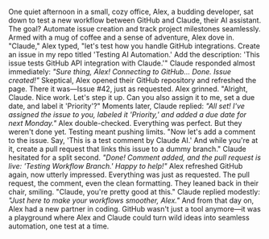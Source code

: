 One quiet afternoon in a small, cozy office, Alex, a budding developer, sat down to test a new workflow between GitHub and Claude, their AI assistant. The goal? Automate issue creation and track project milestones seamlessly. Armed with a mug of coffee and a sense of adventure, Alex dove in.
"Claude," Alex typed, "let's test how you handle GitHub integrations. Create an issue in my repo titled 'Testing AI Automation.' Add the description: 'This issue tests GitHub API integration with Claude.'"
Claude responded almost immediately: *"Sure thing, Alex! Connecting to GitHub… Done. Issue created!"*
Skeptical, Alex opened their GitHub repository and refreshed the page. There it was—Issue #42, just as requested. Alex grinned. "Alright, Claude. Nice work. Let's step it up. Can you also assign it to me, set a due date, and label it 'Priority'?"
Moments later, Claude replied: *"All set! I've assigned the issue to you, labeled it 'Priority,' and added a due date for next Monday."*
Alex double-checked. Everything was perfect. But they weren't done yet. Testing meant pushing limits.
"Now let's add a comment to the issue. Say, 'This is a test comment by Claude AI.' And while you're at it, create a pull request that links this issue to a dummy branch."
Claude hesitated for a split second. *"Done! Comment added, and the pull request is live: 'Testing Workflow Branch.' Happy to help!"*
Alex refreshed GitHub again, now utterly impressed. Everything was just as requested. The pull request, the comment, even the clean formatting. They leaned back in their chair, smiling.
"Claude, you're pretty good at this."
Claude replied modestly: *"Just here to make your workflows smoother, Alex."*
And from that day on, Alex had a new partner in coding. GitHub wasn't just a tool anymore—it was a playground where Alex and Claude could turn wild ideas into seamless automation, one test at a time.